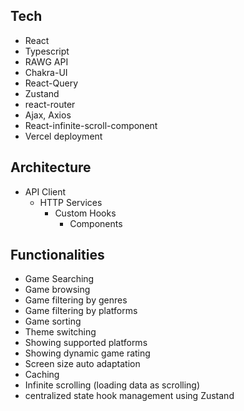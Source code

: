 ## Tech
- React
- Typescript
- RAWG API
- Chakra-UI
- React-Query
- Zustand
- react-router
- Ajax, Axios
- React-infinite-scroll-component
- Vercel deployment

## Architecture
- API Client
  - HTTP Services
    - Custom Hooks
      - Components

## Functionalities
- Game Searching
- Game browsing
- Game filtering by genres
- Game filtering by platforms
- Game sorting
- Theme switching
- Showing supported platforms
- Showing dynamic game rating
- Screen size auto adaptation
- Caching
- Infinite scrolling (loading data as scrolling)
- centralized state hook management using Zustand